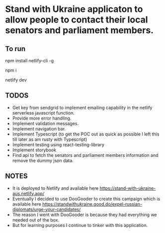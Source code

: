 # Stand with Ukraine applicaton to allow people to contact their local senators and parliament members.

## To run

npm install netlify-cli -g

npm i

netlify dev

## TODOS

- Get key from sendgrid to implement emailing capability in the netlify serverless javascript function.
- Provide more error handling.
- Implement validation messages.
- Implement navigation bar.
- Implement Typescript (to get the POC out as quick as possible I left this till later as am rusty with Typescript)
- Implement testing using react-testing-library
- Implement storybook
- Find api to fetch the senators and parliament members information and remove the dummy json data.

## NOTES

- It is deployed to Netlify and available here https://stand-with-ukraine-aus.netlify.app/
- Eventually I decided to use DooGooder to create this campaign which is available here https://standwithukraine.good.do/expel-russian-diplomats/urge-your-candidates/
- The reason I went with DooGooder is because they had everything we needed out of the box.
- But for learning purposes I continue to tinker with this application.

